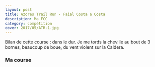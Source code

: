 ```yaml
---
layout: post
title: Azores Trail Run - Faial Costa a Costa
description: Ma FCC
category: compétition
cover: 2017/05/ATR-1.jpg
---
```


Bilan de cette course : dans le dur. Je me tords la cheville au bout de 3 bornes,
beaucoup de boue, du vent violent sur la Caldera.

### Ma course

<iframe
  height='405'
  width='100%'
  frameborder='0'
  allowtransparency='true'
  scrolling='no'
  data-src='https://www.strava.com/activities/1008465238/embed/090daebe9f3b0bce37411f13a12d3e8b4996ef28'
  onload='lzld(this)'>
</iframe>
